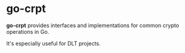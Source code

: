 # go-crpt

**go-crpt** provides interfaces and implementations for common crypto operations in Go.

It's especially useful for DLT projects.
